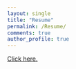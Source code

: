 ```yaml
---
layout: single
title: "Resume"
permalink: /Resume/
comments: true
author_profile: true
---
```



<a href="https://adibuoy23.github.io/others/Resume.pdf" target="_blank">Click here.</a>